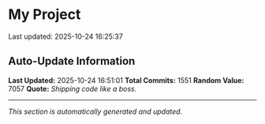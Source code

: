 # My Project


Last updated: 2025-10-24 16:25:37






















































































































































































































































































































































































































































































































































































































































































































































































































































































































































































































































































































































































































































































































































































































































































































































































































































































































































































































































































































































































































## Auto-Update Information

**Last Updated:** 2025-10-24 16:51:01
**Total Commits:** 1551
**Random Value:** 7057
**Quote:** _Shipping code like a boss._

---
_This section is automatically generated and updated._
